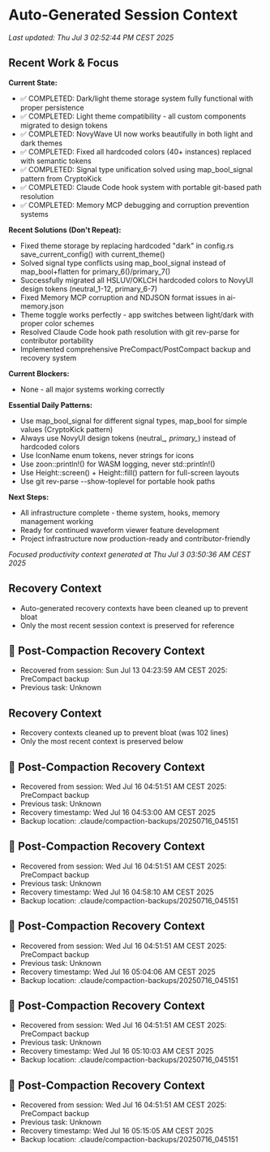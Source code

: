# Auto-Generated Session Context

*Last updated: Thu Jul  3 02:52:44 PM CEST 2025*

## Recent Work & Focus

**Current State:**
- ✅ COMPLETED: Dark/light theme storage system fully functional with proper persistence
- ✅ COMPLETED: Light theme compatibility - all custom components migrated to design tokens
- ✅ COMPLETED: NovyWave UI now works beautifully in both light and dark themes
- ✅ COMPLETED: Fixed all hardcoded colors (40+ instances) replaced with semantic tokens
- ✅ COMPLETED: Signal type unification solved using map_bool_signal pattern from CryptoKick
- ✅ COMPLETED: Claude Code hook system with portable git-based path resolution
- ✅ COMPLETED: Memory MCP debugging and corruption prevention systems

**Recent Solutions (Don't Repeat):**
- Fixed theme storage by replacing hardcoded "dark" in config.rs save_current_config() with current_theme()
- Solved signal type conflicts using map_bool_signal instead of map_bool+flatten for primary_6()/primary_7()
- Successfully migrated all HSLUV/OKLCH hardcoded colors to NovyUI design tokens (neutral_1-12, primary_6-7)
- Fixed Memory MCP corruption and NDJSON format issues in ai-memory.json
- Theme toggle works perfectly - app switches between light/dark with proper color schemes
- Resolved Claude Code hook path resolution with git rev-parse for contributor portability
- Implemented comprehensive PreCompact/PostCompact backup and recovery system

**Current Blockers:**
- None - all major systems working correctly

**Essential Daily Patterns:**
- Use map_bool_signal for different signal types, map_bool for simple values (CryptoKick pattern)
- Always use NovyUI design tokens (neutral_*, primary_*) instead of hardcoded colors
- Use IconName enum tokens, never strings for icons  
- Use zoon::println!() for WASM logging, never std::println!()
- Use Height::screen() + Height::fill() pattern for full-screen layouts
- Use git rev-parse --show-toplevel for portable hook paths

**Next Steps:**
- All infrastructure complete - theme system, hooks, memory management working
- Ready for continued waveform viewer feature development
- Project infrastructure now production-ready and contributor-friendly

*Focused productivity context generated at Thu Jul  3 03:50:36 AM CEST 2025*


## Recovery Context
- Auto-generated recovery contexts have been cleaned up to prevent bloat
- Only the most recent session context is preserved for reference

## 🔄 Post-Compaction Recovery Context
- Recovered from session: Sun Jul 13 04:23:59 AM CEST 2025: PreCompact backup
- Previous task: Unknown

## Recovery Context
- Recovery contexts cleaned up to prevent bloat (was 102 lines)
- Only the most recent context is preserved below

## 🔄 Post-Compaction Recovery Context
- Recovered from session: Wed Jul 16 04:51:51 AM CEST 2025: PreCompact backup
- Previous task: Unknown
- Recovery timestamp: Wed Jul 16 04:53:00 AM CEST 2025
- Backup location: .claude/compaction-backups/20250716_045151

## 🔄 Post-Compaction Recovery Context
- Recovered from session: Wed Jul 16 04:51:51 AM CEST 2025: PreCompact backup
- Previous task: Unknown
- Recovery timestamp: Wed Jul 16 04:58:10 AM CEST 2025
- Backup location: .claude/compaction-backups/20250716_045151

## 🔄 Post-Compaction Recovery Context
- Recovered from session: Wed Jul 16 04:51:51 AM CEST 2025: PreCompact backup
- Previous task: Unknown
- Recovery timestamp: Wed Jul 16 05:04:06 AM CEST 2025
- Backup location: .claude/compaction-backups/20250716_045151

## 🔄 Post-Compaction Recovery Context
- Recovered from session: Wed Jul 16 04:51:51 AM CEST 2025: PreCompact backup
- Previous task: Unknown
- Recovery timestamp: Wed Jul 16 05:10:03 AM CEST 2025
- Backup location: .claude/compaction-backups/20250716_045151

## 🔄 Post-Compaction Recovery Context
- Recovered from session: Wed Jul 16 04:51:51 AM CEST 2025: PreCompact backup
- Previous task: Unknown
- Recovery timestamp: Wed Jul 16 05:15:05 AM CEST 2025
- Backup location: .claude/compaction-backups/20250716_045151
